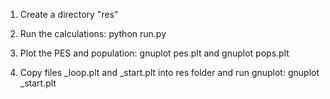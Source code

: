 
  1. Create a directory "res"

  2. Run the calculations:  python run.py

  3. Plot the PES and population:   gnuplot pes.plt   and gnuplot pops.plt

  4. Copy files _loop.plt and _start.plt  into res folder and run gnuplot: gnuplot _start.plt

